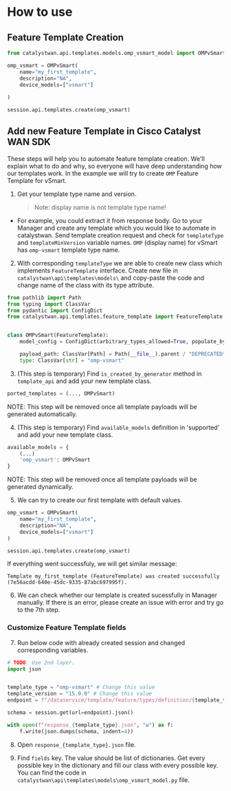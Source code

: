 # How to use

## Feature Template Creation

```python
from catalystwan.api.templates.models.omp_vsmart_model import OMPvSmart

omp_vsmart = OMPvSmart(
    name="my_first_template",
    description="NA",
    device_models=["vsmart"]
    
)

session.api.templates.create(omp_vsmart)
```

## Add new Feature Template in Cisco Catalyst WAN SDK

These steps will help you to automate feature template creation. We'll explain what to do and why, so everyone will have deep understanding how our templates work. In the example we will try to create `OMP` Feature Template for vSmart.

1. Get your template type name and version.
    >Note: display name is not template type name!

- For example, you could extract it from response body. Go to your Manager and create any template which you would like to automate in catalystwan. Send template creation request and check for `templateType` and `templateMinVersion` variable names. `OMP` (display name) for vSmart has `omp-vsmart` template type name.

2. With corresponding `templateType` we are able to create new class which implements `FeatureTemplate` interface. Create new file in `catalystwan\api\templates\models\` and copy-paste the code and change name of the class with its type attribute.

```python
from pathlib import Path
from typing import ClassVar
from pydantic import ConfigDict
from catalystwan.api.templates.feature_template import FeatureTemplate


class OMPvSmart(FeatureTemplate):
    model_config = ConfigDict(arbitrary_types_allowed=True, populate_by_name=True)

    payload_path: ClassVar[Path] = Path(__file__).parent / "DEPRECATED"
    type: ClassVar[str] = "omp-vsmart"
```

3. (This step is temporary) Find `is_created_by_generator` method in `template_api` and add your new template class.

```python
ported_templates = (..., OMPvSmart)
```

NOTE: This step will be removed once all template payloads will be generated automatically.

4. (This step is temporary) Find `available_models` definition in 'supported' and add your new template class.

```python
available_models = {
    (...)
    'omp_vsmart': OMPvSmart
}
```

NOTE: This step will be removed once all template payloads will be generated dynamically.

5. We can try to create our first template with default values.

```python
omp_vsmart = OMPvSmart(
    name="my_first_template",
    description="NA",
    device_models=["vsmart"]
)

session.api.templates.create(omp_vsmart)
```

If everything went successfuly, we will get similar message:

`Template my_first_template (FeatureTemplate) was created successfully (7e56acdd-640e-45dc-9335-87abc697995f).`

6. We can check whether our template is created sucessfully in Manager manually. If there is an error, please create an issue with error and try go to the 7th step.

### Customize Feature Template fields

7. Run below code with already created session and changed corresponding variables.

```python
# TODO: Use 2nd layer.
import json


template_type = "omp-vsmart" # Change this value
template_version = "15.0.0" # Change this value
endpoint = f"/dataservice/template/feature/types/definition/{template_type}/{template_version}"

schema = session.get(url=endpoint).json()

with open(f"response_{template_type}.json", "w") as f:
    f.write(json.dumps(schema, indent=4))
```

8. Open `response_{template_type}.json` file.

9. Find `fields` key. The value should be list of dictionaries. Get every possible key in the dictionary and fill our class with every possible key. You can find the code in `catalystwan\api\templates\models\omp_vsmart_model.py` file.
